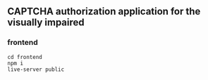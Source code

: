 ## CAPTCHA authorization application for the visually impaired

### frontend

```
cd frontend
npm i
live-server public
```
